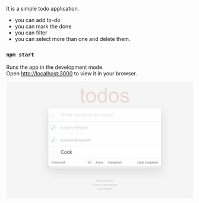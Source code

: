 
It is a simple todo application.
- you can add to-do
- you can mark the done
- you can filter
- you can select more than one and delete them.




### `npm start`

Runs the app in the development mode.\
Open [http://localhost:3000](http://localhost:3000) to view it in your browser.



[![IMAGE](https://github.com/eceokumuus/todo/blob/master/todos.PNG)](link) 
